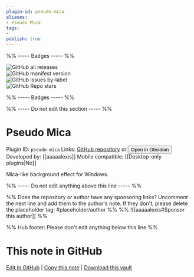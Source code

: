 ```yaml
---
plugin-id: pseudo-mica
aliases:
- Pseudo Mica
tags: 
- 
publish: true
---
```


%% ----- Badges ----- %%

![GitHub all releases](https://img.shields.io/github/downloads/aaaaalexis/obsidian-pseudo-mica/total?color=573E7A&logo=github&style=for-the-badge)   
![GitHub manifest version](https://img.shields.io/github/manifest-json/v/aaaaalexis/obsidian-pseudo-mica?color=573E7A&logo=github&style=for-the-badge)   
![GitHub issues by-label](https://img.shields.io/github/issues/aaaaalexis/obsidian-pseudo-mica/help%20wanted?color=573E7A&logo=github&style=for-the-badge)   
![GitHub Repo stars](https://img.shields.io/github/stars/aaaaalexis/obsidian-pseudo-mica?color=573E7A&logo=github&style=for-the-badge)

%% ----- Badges ----- %%

%% ----- Do not edit this section ----- %%

# Pseudo Mica

Plugin ID: `pseudo-mica`
Links: [GitHub repository](https://github.com/aaaaalexis/obsidian-pseudo-mica) or [<button id=HH>Open in Obsidian</button>](obsidian://show-plugin?id=pseudo-mica)
Developed by: [[aaaaalexis]]
Mobile compatible: [[Desktop-only plugins|No]]

Mica-like background effect for Windows.

%% ----- Do not edit anything above this line ----- %% 

%% Does the repository or author have any sponsoring links? Uncomment the next line and add them to the author's note. If they don't, please delete the placeholder tag: #placeholder/author %%
%% ![[aaaaalexis#Sponsor this author]] %%

%% Hub footer: Please don't edit anything below this line %%

# This note in GitHub

<span class="git-footer">[Edit In GitHub](https://github.dev/obsidian-community/obsidian-hub/blob/main/02%20-%20Community%20Expansions/02.05%20All%20Community%20Expansions/Plugins/pseudo-mica.md "git-hub-edit-note") | [Copy this note](https://raw.githubusercontent.com/obsidian-community/obsidian-hub/main/02%20-%20Community%20Expansions/02.05%20All%20Community%20Expansions/Plugins/pseudo-mica.md "git-hub-copy-note") | [Download this vault](https://github.com/obsidian-community/obsidian-hub/archive/refs/heads/main.zip "git-hub-download-vault") </span>
